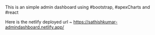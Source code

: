 This is an simple admin dashboard using #bootstrap, #apexCharts and #react 

Here is the netlify deployed url
~ https://sathishkumar-admindashboard.netlify.app/
